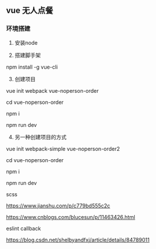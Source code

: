 ## vue 无人点餐

###  环境搭建
1. 安装node

2. 搭建脚手架
 
 npm install -g vue-cli

 3. 创建项目

 vue init webpack vue-noperson-order

 cd vue-noperson-order

 npm i

 npm run dev


4. 另一种创建项目的方式

 vue init webpack-simple vue-noperson-order2

 cd vue-noperson-order

 npm i

 npm run dev



 scss

 https://www.jianshu.com/p/c779bd555c2c

 https://www.cnblogs.com/blucesun/p/11463426.html



 eslint callback

 https://blog.csdn.net/shelbyandfxj/article/details/84789011